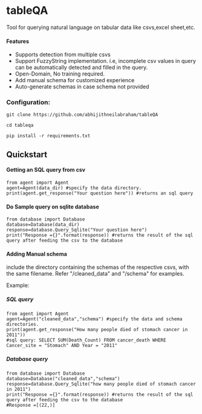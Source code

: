 # tableQA
Tool for querying natural language on tabular data like csvs,excel sheet,etc.   

#### Features    
* Supports detection from multiple csvs 
* Support FuzzyString implementation. i.e, incomplete csv values in query can be automatically detected and filled in the query.
* Open-Domain, No training required.
* Add manual schema for customized experience
* Auto-generate schemas in case schema not provided


### Configuration:
```git clone https://github.com/abhijithneilabraham/tableQA ```  

```cd tableqa```

```pip install -r requirements.txt```

      
## Quickstart


#### Getting an SQL query from csv 

```
from agent import Agent
agent=Agent(data_dir) #specify the data directory.
print(agent.get_response("Your question here")) #returns an sql query
```

#### Do Sample query on sqlite database
```
from database import Database
database=Database(data_dir)
response=database.Query_Sqlite("Your question here")
print("Response ={}".format(response)) #returns the result of the sql query after feeding the csv to the database
```


#### Adding Manual schema

include the directory containing the schemas of the respective csvs, with the same filename. Refer "/cleaned_data"  and "/schema" for examples.

Example:

##### SQL query 
```
from agent import Agent
agent=Agent("cleaned_data","schema") #specify the data and schema directories.
print(agent.get_response("How many people died of stomach cancer in 2011")) 
#sql query: SELECT SUM(Death_Count) FROM cancer_death WHERE Cancer_site = "Stomach" AND Year = "2011" 
```


##### Database query

```
from database import Database
database=Database("cleaned_data","schema")
response=database.Query_Sqlite("how many people died of stomach cancer in 2011")
print("Response ={}".format(response)) #returns the result of the sql query after feeding the csv to the database
#Response =[(22,)]
```

